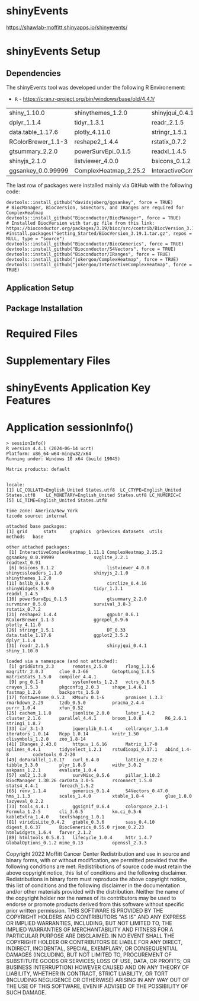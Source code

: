 # shinyEvents

https://shawlab-moffitt.shinyapps.io/shinyevents/

# shinyEvents Setup

## Dependencies
The shinyEvents tool was developed under the following R Environement:
* `R` - https://cran.r-project.org/bin/windows/base/old/4.4.1/

|  |  |  |  |  |
| --- | --- | --- | --- | --- |
| shiny_1.10.0 | shinythemes_1.2.0 | shinyjqui_0.4.1 | shinycssloaders_1.1.0 | shinyWidgets_0.9.0 |
| dplyr_1.1.4 | tidyr_1.3.1 | readr_2.1.5 | ggplot2_3.5.2 | DT_0.33 |
| data.table_1.17.6 | plotly_4.11.0 | stringr_1.5.1 | ggpubr_0.6.1 | ggrepel_0.9.6 |
| RColorBrewer_1.1-3 | reshape2_1.4.4 | rstatix_0.7.2 | survival_3.8-3 | survminer_0.5.0 |
| gtsummary_2.2.0 | powerSurvEpi_0.1.5 | readxl_1.4.5 | circlize_0.4.16 | bslib_0.9.0 |
| shinyjs_2.1.0 | listviewer_4.0.0 | bsicons_0.1.2 | readtext_0.91 | svglite_2.2.1 |
| ggsankey_0.0.99999 | ComplexHeatmap_2.25.2 | InteractiveComplexHeatmap_1.11.1 |  |  |

The last row of packages were installed mainly via GitHub with the following code:
```{r}
devtools::install_github("davidsjoberg/ggsankey", force = TRUE)
# BiocManager, BiocVersion, S4Vectors, and IRanges are required for ComplexHeatmap
devtools::install_github("Bioconductor/BiocManager", force = TRUE)
# Installed BiocVersion with tar.gz file from this link: https://bioconductor.org/packages/3.19/bioc/src/contrib/BiocVersion_3.19.1.tar.gz
#install.packages("Getting_Started/BiocVersion_3.19.1.tar.gz", repos = NULL, type = "source")
devtools::install_github("Bioconductor/BiocGenerics", force = TRUE)
devtools::install_github("Bioconductor/S4Vectors", force = TRUE)
devtools::install_github("Bioconductor/IRanges", force = TRUE)
devtools::install_github("jokergoo/ComplexHeatmap", force = TRUE)
devtools::install_github("jokergoo/InteractiveComplexHeatmap", force = TRUE)
```

## Application Setup

## Package Installation


# Required Files


# Supplementary Files


# shinyEvents Application Key Features


# Application sessionInfo()

```{r}
> sessionInfo()
R version 4.4.1 (2024-06-14 ucrt)
Platform: x86_64-w64-mingw32/x64
Running under: Windows 10 x64 (build 19045)

Matrix products: default


locale:
[1] LC_COLLATE=English_United States.utf8  LC_CTYPE=English_United States.utf8    LC_MONETARY=English_United States.utf8 LC_NUMERIC=C                          
[5] LC_TIME=English_United States.utf8    

time zone: America/New_York
tzcode source: internal

attached base packages:
[1] grid      stats     graphics  grDevices datasets  utils     methods   base     

other attached packages:
 [1] InteractiveComplexHeatmap_1.11.1 ComplexHeatmap_2.25.2            ggsankey_0.0.99999               svglite_2.2.1                    readtext_0.91                   
 [6] bsicons_0.1.2                    listviewer_4.0.0                 shinycssloaders_1.1.0            shinyjs_2.1.0                    shinythemes_1.2.0               
[11] bslib_0.9.0                      circlize_0.4.16                  shinyWidgets_0.9.0               tidyr_1.3.1                      readxl_1.4.5                    
[16] powerSurvEpi_0.1.5               gtsummary_2.2.0                  survminer_0.5.0                  survival_3.8-3                   rstatix_0.7.2                   
[21] reshape2_1.4.4                   ggpubr_0.6.1                     RColorBrewer_1.1-3               ggrepel_0.9.6                    plotly_4.11.0                   
[26] stringr_1.5.1                    DT_0.33                          data.table_1.17.6                ggplot2_3.5.2                    dplyr_1.1.4                     
[31] readr_2.1.5                      shinyjqui_0.4.1                  shiny_1.10.0                    

loaded via a namespace (and not attached):
 [1] gridExtra_2.3       remotes_2.5.0       rlang_1.1.6         magrittr_2.0.3      clue_0.3-66         GetoptLong_1.0.5    matrixStats_1.5.0   compiler_4.4.1     
 [9] png_0.1-8           systemfonts_1.2.3   vctrs_0.6.5         crayon_1.5.3        pkgconfig_2.0.3     shape_1.4.6.1       fastmap_1.2.0       backports_1.5.0    
[17] fontawesome_0.5.3   KMsurv_0.1-6        promises_1.3.3      rmarkdown_2.29      tzdb_0.5.0          pracma_2.4.4        purrr_1.0.4         xfun_0.52          
[25] cachem_1.1.0        jsonlite_2.0.0      later_1.4.2         cluster_2.1.6       parallel_4.4.1      broom_1.0.8         R6_2.6.1            stringi_1.8.7      
[33] car_3.1-3           jquerylib_0.1.4     cellranger_1.1.0    iterators_1.0.14    Rcpp_1.0.14         knitr_1.50          clisymbols_1.2.0    zoo_1.8-14         
[41] IRanges_2.43.0      httpuv_1.6.16       Matrix_1.7-0        splines_4.4.1       tidyselect_1.2.1    rstudioapi_0.17.1   abind_1.4-8         codetools_0.2-20   
[49] doParallel_1.0.17   curl_6.4.0          lattice_0.22-6      tibble_3.3.0        plyr_1.8.9          withr_3.0.2         askpass_1.2.1       evaluate_1.0.4     
[57] xml2_1.3.8          survMisc_0.5.6      pillar_1.10.2       BiocManager_1.30.26 carData_3.0-5       rsconnect_1.5.0     stats4_4.4.1        foreach_1.5.2      
[65] renv_1.1.4          generics_0.1.4      S4Vectors_0.47.0    hms_1.1.3           scales_1.4.0        xtable_1.8-4        glue_1.8.0          lazyeval_0.2.2     
[73] tools_4.4.1         ggsignif_0.6.4      colorspace_2.1-1    Formula_1.2-5       cli_3.6.5           km.ci_0.5-6         kableExtra_1.4.0    textshaping_1.0.1  
[81] viridisLite_0.4.2   gtable_0.3.6        sass_0.4.10         digest_0.6.37       BiocGenerics_0.55.0 rjson_0.2.23        htmlwidgets_1.6.4   farver_2.1.2       
[89] htmltools_0.5.8.1   lifecycle_1.0.4     httr_1.4.7          GlobalOptions_0.1.2 mime_0.13           openssl_2.3.3
```



Copyright 2022 Moffitt Cancer Center Redistribution and use in source and binary forms, with or without modification, are permitted provided that the following conditions are met:
Redistributions of source code must retain the above copyright notice, this list of conditions and the following disclaimer.
Redistributions in binary form must reproduce the above copyright notice, this list of conditions and the following disclaimer in the documentation and/or other materials provided with the distribution.
Neither the name of the copyright holder nor the names of its contributors may be used to endorse or promote products derived from this software without specific prior written permission. THIS SOFTWARE IS PROVIDED BY THE COPYRIGHT HOLDERS AND CONTRIBUTORS "AS IS" AND ANY EXPRESS OR IMPLIED WARRANTIES, INCLUDING, BUT NOT LIMITED TO, THE IMPLIED WARRANTIES OF MERCHANTABILITY AND FITNESS FOR A PARTICULAR PURPOSE ARE DISCLAIMED. IN NO EVENT SHALL THE COPYRIGHT HOLDER OR CONTRIBUTORS BE LIABLE FOR ANY DIRECT, INDIRECT, INCIDENTAL, SPECIAL, EXEMPLARY, OR CONSEQUENTIAL DAMAGES (INCLUDING, BUT NOT LIMITED TO, PROCUREMENT OF SUBSTITUTE GOODS OR SERVICES; LOSS OF USE, DATA, OR PROFITS; OR BUSINESS INTERRUPTION) HOWEVER CAUSED AND ON ANY THEORY OF LIABILITY, WHETHER IN CONTRACT, STRICT LIABILITY, OR TORT (INCLUDING NEGLIGENCE OR OTHERWISE) ARISING IN ANY WAY OUT OF THE USE OF THIS SOFTWARE, EVEN IF ADVISED OF THE POSSIBILITY OF SUCH DAMAGE.
